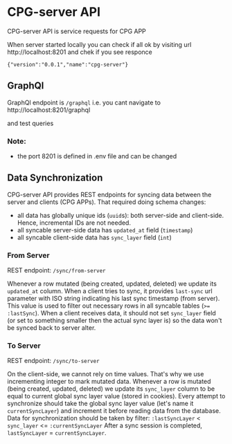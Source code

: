 # CPG-server API

CPG-server API is service requests for CPG APP

When server started locally you can check if all ok by visiting url
http://localhost:8201 
and chek if you see responce
```
{"version":"0.0.1","name":"cpg-server"}
```
## GraphQl
GraphQl endpoint is `/graphql` i.e. you cant navigate to 
http://localhost:8201/graphql

and test queries

### Note:
- the port 8201 is defined in .env file and can be changed

## Data Synchronization

CPG-server API provides REST endpoints for syncing data between the server and clients (CPG APPs).
That required doing schema changes:

- all data has globally unique ids (`uuid`s): both server-side and client-side. Hence, incremental IDs are not needed.
- all syncable server-side data has `updated_at` field (`timestamp`)
- all syncable client-side data has `sync_layer` field (`int`)

### From Server

REST endpoint: `/sync/from-server`

Whenever a row mutated (being created, updated, deleted) we update its `updated_at` column.
When a client tries to sync, it provides `last-sync` url parameter with ISO string indicating his last sync timestamp (from server). This value is used to filter out necessary rows in all syncable tables (`>= :lastSync`).
When a client receives data, it should not set `sync_layer` field (or set to something smaller then the actual sync layer is) so the data won't be synced back to server alter.

### To Server

REST endpoint: `/sync/to-server`

On the client-side, we cannot rely on time values. That's why we use incrementing integer to mark mutated data.
Whenever a row is mutated (being created, updated, deleted) we update its `sync_layer` column to be equal to current global sync layer value (stored in cookies).
Every attempt to synchronize should take the global sync layer value (let's name it `currentSyncLayer`) and increment it before reading data from the database.
Data for synchronization should be taken by filter:
`:lastSyncLayer` < `sync_layer` \<\= `:currentSyncLayer`
After a sync session is completed, `lastSyncLayer` = `currentSyncLayer`.
